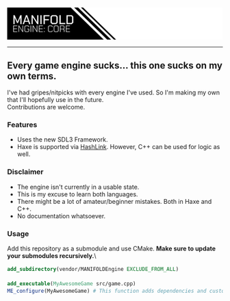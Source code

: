 ![MANIFOLD ENGINE: CORE](.image/header.png)

---

## Every game engine sucks... this one sucks on my own terms.
I've had gripes/nitpicks with every engine I've used. So I'm making my own that I'll hopefully use in the future.\
Contributions are welcome.

### Features
- Uses the new SDL3 Framework.
- Haxe is supported via [HashLink](https://hashlink.haxe.org/). However, C++ can be used for logic as well.

### Disclaimer
- The engine isn't currently in a usable state.
- This is my excuse to learn both languages.
- There might be a lot of amateur/beginner mistakes. Both in Haxe and C++.
- No documentation whatsoever.

### Usage
Add this repository as a submodule and use CMake. **Make sure to update your submodules recursively.**\
```cmake
add_subdirectory(vendor/MANIFOLDEngine EXCLUDE_FROM_ALL)

add_executable(MyAwesomeGame src/game.cpp)
ME_configure(MyAwesomeGame) # This function adds dependencies and custom commands that are required.
```
